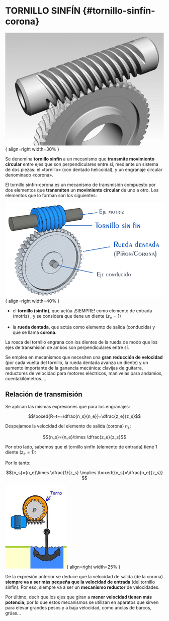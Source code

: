 # TORNILLO SINFÍN {#tornillo-sinfín-corona}

![tornillo](/media/tornillo_sinfin.gif){ align=right width=30% }

Se denomina **tornillo sinfín** a un mecanismo que **transmite movimiento circular** entre ejes que son perpendiculares entre sí, mediante un sistema de dos piezas: el «tornillo» (con dentado helicoidal), y un engranaje circular denominado «corona».


El tornillo sinfín-corona es un mecanismo de transmisión compuesto por dos elementos que **transmiten** un **movimiento circular** de uno a otro. Los elementos que lo forman son los siguientes: 

![tornillo](/media/tornillo_sinfin.jpg){ align=right width=40% }

* el **tornillo (sinfín)**, que actúa ¡SIEMPRE! como elemento de entrada (motriz) , y se considera que tiene un diente ($z_e=1$)

* la **rueda dentada**, que actúa como elemento de salida (conducida) y que se llama **corona**.

La rosca del tornillo engrana con los dientes de la rueda de modo que los ejes de transmisión de ambos son perpendiculares entre sí.

Se emplea en mecanismos que necesiten una **gran reducción de velocidad** (por cada vuelta del tornillo, la rueda dentada avanza un diente) y un aumento importante de la ganancia mecánica: clavijas de guitarra, reductores de velocidad para motores eléctricos, manivelas para andamios, cuentakilómetros....

## Relación de transmisión

Se aplican las mismas expresiones que para los engranajes:

$$\boxed{R~t~=\dfrac{n_s}{n_e}}=\dfrac{z_e}{z_s}$$

Despejamos la velocidad del elemento de salida (corona) $n_s$: 

$${n_s}={n_e}\times \dfrac{z_e}{z_s}$$

Por otro lado, sabemos que el tornillo sinfín (elemento de entrada) tiene 1 diente ($z_e=1$):

Por lo tanto:

$${n_s}={n_e}\times \dfrac{1}{z_s} \implies \boxed{{n_s}=\dfrac{n_e}{z_s}} $$

![tornillo](/media/ancla.jpg){ align=right width=25% }

De la expresión anterior se deduce que la velocidad de salida (de la corona) **siempre va a ser más pequeña que la velocidad de entrada** (del tornillo sinfín). Por eso, siempre va a ser un **mecanismo reductor** de velocidades.

Por último, decir que los ejes que giran a **menor velocidad tienen más potencia**; por lo que estos mecanismos se utilizan en aparatos que sirven para elevar grandes pesos y a baja velocidad, como anclas de barcos, grúas…
